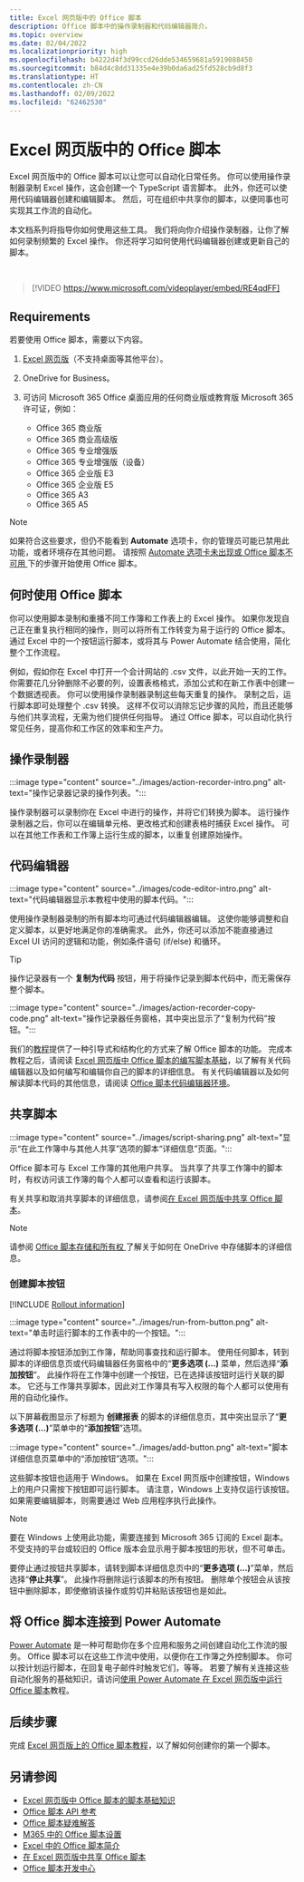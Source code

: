 ```yaml
---
title: Excel 网页版中的 Office 脚本
description: Office 脚本中的操作录制器和代码编辑器简介。
ms.topic: overview
ms.date: 02/04/2022
ms.localizationpriority: high
ms.openlocfilehash: b4222d4f3d99ccd26dde534659681a5919088450
ms.sourcegitcommit: b84d4c8dd31335e4e39b0da6ad25fd528cb9d8f3
ms.translationtype: HT
ms.contentlocale: zh-CN
ms.lasthandoff: 02/09/2022
ms.locfileid: "62462530"
---
```

# <a name="office-scripts-in-excel-on-the-web"></a>Excel 网页版中的 Office 脚本

Excel 网页版中的 Office 脚本可以让您可以自动化日常任务。 你可以使用操作录制器录制 Excel 操作，这会创建一个 TypeScript 语言脚本。 此外，你还可以使用代码编辑器创建和编辑脚本。 然后，可在组织中共享你的脚本，以便同事也可实现其工作流的自动化。

本文档系列将指导你如何使用这些工具。 我们将向你介绍操作录制器，让你了解如何录制频繁的 Excel 操作。 你还将学习如何使用代码编辑器创建或更新自己的脚本。

<br>

> [!VIDEO https://www.microsoft.com/videoplayer/embed/RE4qdFF]

## <a name="requirements"></a>Requirements

若要使用 Office 脚本，需要以下内容。

1. [Excel 网页版](https://www.office.com/launch/excel)（不支持桌面等其他平台）。
1. OneDrive for Business。
1. 可访问 Microsoft 365 Office 桌面应用的任何商业版或教育版 Microsoft 365 许可证，例如：

    - Office 365 商业版
    - Office 365 商业高级版
    - Office 365 专业增强版
    - Office 365 专业增强版（设备）
    - Office 365 企业版 E3
    - Office 365 企业版 E5
    - Office 365 A3
    - Office 365 A5

> [!NOTE]
> 如果符合这些要求，但仍不能看到 **Automate** 选项卡，你的管理员可能已禁用此功能，或者环境存在其他问题。 请按照 [Automate 选项卡未出现或 Office 脚本不可用 ](../testing/troubleshooting.md#automate-tab-not-appearing-or-office-scripts-unavailable) 下的步骤开始使用 Office 脚本。

## <a name="when-to-use-office-scripts"></a>何时使用 Office 脚本

你可以使用脚本录制和重播不同工作簿和工作表上的 Excel 操作。 如果你发现自己正在重复执行相同的操作，则可以将所有工作转变为易于运行的 Office 脚本。 通过 Excel 中的一个按钮运行脚本，或将其与 Power Automate 结合使用，简化整个工作流程。

例如，假如你在 Excel 中打开一个会计网站的 .csv 文件，以此开始一天的工作。 你需要花几分钟删除不必要的列，设置表格格式，添加公式和在新工作表中创建一个数据透视表。 你可以使用操作录制器录制这些每天重复的操作。 录制之后，运行脚本即可处理整个 .csv 转换。 这样不仅可以消除忘记步骤的风险，而且还能够与他们共享流程，无需为他们提供任何指导。 通过 Office 脚本，可以自动化执行常见任务，提高你和工作区的效率和生产力。

## <a name="action-recorder"></a>操作录制器

:::image type="content" source="../images/action-recorder-intro.png" alt-text="操作记录器记录的操作列表。":::

操作录制器可以录制你在 Excel 中进行的操作，并将它们转换为脚本。 运行操作录制器之后，你可以在编辑单元格、更改格式和创建表格时捕获 Excel 操作。 可以在其他工作表和工作簿上运行生成的脚本，以重复创建原始操作。

## <a name="code-editor"></a>代码编辑器

:::image type="content" source="../images/code-editor-intro.png" alt-text="代码编辑器显示本教程中使用的脚本代码。":::

使用操作录制器录制的所有脚本均可通过代码编辑器编辑。 这使你能够调整和自定义脚本，以更好地满足你的准确需求。 此外，你还可以添加不能直接通过 Excel UI 访问的逻辑和功能，例如条件语句 (if/else) 和循环。

> [!TIP]
> 操作记录器有一个 **复制为代码** 按钮，用于将操作记录到脚本代码中，而无需保存整个脚本。
>
> :::image type="content" source="../images/action-recorder-copy-code.png" alt-text="操作记录器任务窗格，其中突出显示了“复制为代码”按钮。":::

我们的[教程](../tutorials/excel-tutorial.md)提供了一种引导式和结构化的方式来了解 Office 脚本的功能。 完成本教程之后，请阅读 [Excel 网页版中 Office 脚本的编写脚本基础](../develop/scripting-fundamentals.md)，以了解有关代码编辑器以及如何编写和编辑你自己的脚本的详细信息。 有关代码编辑器以及如何解读脚本代码的其他信息，请阅读 [Office 脚本代码编辑器环境](code-editor-environment.md)。

## <a name="share-scripts"></a>共享脚本

:::image type="content" source="../images/script-sharing.png" alt-text="显示“在此工作簿中与其他人共享”选项的脚本“详细信息”页面。":::

Office 脚本可与 Excel 工作簿的其他用户共享。 当共享了共享工作簿中的脚本时，有权访问该工作簿的每个人都可以查看和运行该脚本。

有关共享和取消共享脚本的详细信息，请参阅[在 Excel 网页版中共享 Office 脚本](https://support.microsoft.com/office/226eddbc-3a44-4540-acfe-fccda3d1122b)。

> [!NOTE]
> 请参阅 [ Office 脚本存储和所有权 ](script-storage.md) 了解关于如何在 OneDrive 中存储脚本的详细信息。

### <a name="create-script-buttons"></a>创建脚本按钮

[!INCLUDE [Rollout information](../includes/rollout-note.md)]

:::image type="content" source="../images/run-from-button.png" alt-text="单击时运行脚本的工作表中的一个按钮。":::

通过将脚本按钮添加到工作簿，帮助同事查找和运行脚本。 使用任何脚本，转到脚本的详细信息页或代码编辑器任务窗格中的“**更多选项 (…)** 菜单，然后选择“**添加按钮**”。 此操作将在工作簿中创建一个按钮，已在选择该按钮时运行关联的脚本。 它还与工作簿共享脚本，因此对工作簿具有写入权限的每个人都可以使用有用的自动化操作。

以下屏幕截图显示了标题为 **创建报表** 的脚本的详细信息页，其中突出显示了“**更多选项 (…)**”菜单中的“**添加按钮**”选项。

:::image type="content" source="../images/add-button.png" alt-text="脚本详细信息页菜单中的“添加按钮”选项。":::

这些脚本按钮也适用于 Windows。 如果在 Excel 网页版中创建按钮，Windows 上的用户只需按下按钮即可运行脚本。 请注意，Windows 上支持仅运行该按钮。 如果需要编辑脚本，则需要通过 Web 应用程序执行此操作。

> [!NOTE]
> 要在 Windows 上使用此功能，需要连接到 Microsoft 365 订阅的 Excel 副本。 不受支持的平台或较旧的 Office 版本会显示用于脚本按钮的形状，但不可单击。

要停止通过按钮共享脚本，请转到脚本详细信息页中的“**更多选项 (…)**”菜单，然后选择“**停止共享**”。 此操作将删除运行该脚本的所有按钮。 删除单个按钮会从该按钮中删除脚本，即使撤销该操作或剪切并粘贴该按钮也是如此。

## <a name="connect-office-scripts-to-power-automate"></a>将 Office 脚本连接到 Power Automate

[Power Automate](https://flow.microsoft.com/) 是一种可帮助你在多个应用和服务之间创建自动化工作流的服务。 Office 脚本可以在这些工作流中使用，以便你在工作簿之外控制脚本。 你可以按计划运行脚本，在回复电子邮件时触发它们，等等。 若要了解有关连接这些自动化服务的基础知识，请访问[使用 Power Automate 在 Excel 网页版中运行 Office 脚本](../tutorials/excel-power-automate-manual.md)教程。

## <a name="next-steps"></a>后续步骤

完成 [Excel 网页版上的 Office 脚本教程](../tutorials/excel-tutorial.md)，以了解如何创建你的第一个脚本。

## <a name="see-also"></a>另请参阅

- [Excel 网页版中 Office 脚本的脚本基础知识](../develop/scripting-fundamentals.md)
- [Office 脚本 API 参考](/javascript/api/office-scripts/overview)
- [Office 脚本疑难解答](../testing/troubleshooting.md)
- [M365 中的 Office 脚本设置](https://support.office.com/article/office-scripts-settings-in-m365-19d3c51a-6ca2-40ab-978d-60fa49554dcf)
- [Excel 中的 Office 脚本简介](https://support.microsoft.com/office/9fbe283d-adb8-4f13-a75b-a81c6baf163a)
- [在 Excel 网页版中共享 Office 脚本](https://support.microsoft.com/office/226eddbc-3a44-4540-acfe-fccda3d1122b)
- [Office 脚本开发中心](https://developer.microsoft.com/office-scripts)
